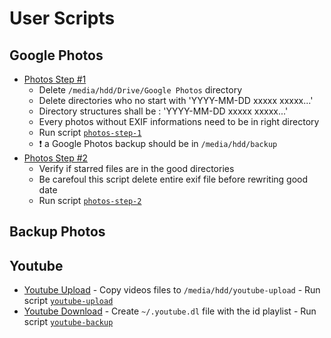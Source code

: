 User Scripts
============

Google Photos
-------------

  + [Photos Step #1](photos-step-1)
    - Delete ```/media/hdd/Drive/Google Photos``` directory
    - Delete directories who no start with 'YYYY-MM-DD xxxxx xxxxx...'
    - Directory structures shall be : 'YYYY-MM-DD xxxxx xxxxx...'
    - Every photos without EXIF informations need to be in right directory
    - Run script [```photos-step-1```](photos-step-1)
    - :heavy_exclamation_mark: a Google Photos backup should be in ```/media/hdd/backup```
  + [Photos Step #2](photos-step-2)
    - Verify if starred files are in the good directories
    - Be carefoul this script delete entire exif file before rewriting good date
    - Run script [```photos-step-2```](photos-step-2)

Backup Photos
-------------

  

Youtube
-------

   + [Youtube Upload](youtube-upload)
    - Copy videos files to ```/media/hdd/youtube-upload```
    - Run script [```youtube-upload```](youtube-upload)
   + [Youtube Download](youtube-backup)
    - Create ```~/.youtube.dl``` file with the id playlist
    - Run script [```youtube-backup```](youtube-upload)
